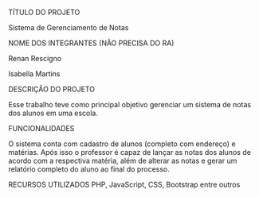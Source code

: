 TÍTULO DO PROJETO 

Sistema de Gerenciamento de Notas


NOME DOS INTEGRANTES (NÃO PRECISA DO RA) 

Renan Rescigno

Isabella Martins


DESCRIÇÃO DO PROJETO 

Esse trabalho teve como principal objetivo gerenciar um sistema de notas dos alunos em uma escola. 


FUNCIONALIDADES 

O sistema conta com cadastro de alunos (completo com endereço) e matérias. Após isso o professor é capaz de lançar as notas dos alunos de acordo com a respectiva matéria, além de alterar as notas e gerar um relatório completo do aluno ao final do processo.


RECURSOS UTILIZADOS
PHP, JavaScript, CSS, Bootstrap entre outros

